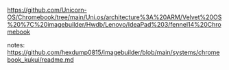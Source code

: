 https://github.com/Unicorn-OS/Chromebook/tree/main/Uni.os/architecture%3A%20ARM/Velvet%20OS%20%7C%20imagebuilder/Hwdb/Lenovo/IdeaPad%203/fennel14%20Chromebook

notes: https://github.com/hexdump0815/imagebuilder/blob/main/systems/chromebook_kukui/readme.md

